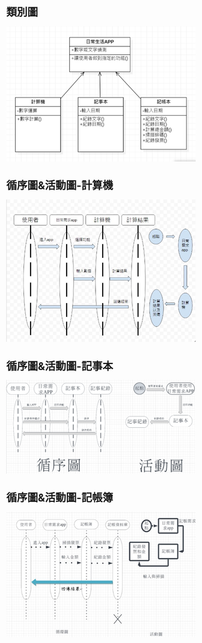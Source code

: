 # 類別圖
![類別圖](類別圖_更.png)

# 循序圖&活動圖-計算機
![使用者案例1](循序圖計算機.jpg)

# 循序圖&活動圖-記事本
![使用者案例2](循序圖&活動圖.png)

# 循序圖&活動圖-記帳簿
![使用者案例3](記帳簿更.jpg)


